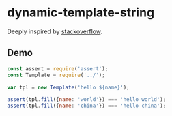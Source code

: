 # dynamic-template-string

Deeply inspired by [stackoverflow](https://stackoverflow.com/a/37217166/4992897).


## Demo

```js
const assert = require('assert');
const Template = require('../');

var tpl = new Template('hello ${name}');

assert(tpl.fill({name: 'world'}) === 'hello world');
assert(tpl.fill({name: 'china'}) === 'hello china');
```